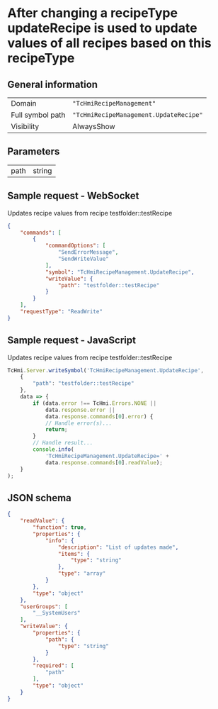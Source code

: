 # After changing a recipeType updateRecipe is used to update values of all recipes based on this recipeType

## General information

|  |  |
| - | - |
| Domain | `"TcHmiRecipeManagement"` |
| Full symbol path | `"TcHmiRecipeManagement.UpdateRecipe"` |
| Visibility | AlwaysShow |

## Parameters

|  |  |
| - | - |
| path | string |

## Sample request - WebSocket

Updates recipe values from recipe testfolder::testRecipe
```json
{
    "commands": [
        {
            "commandOptions": [
                "SendErrorMessage",
                "SendWriteValue"
            ],
            "symbol": "TcHmiRecipeManagement.UpdateRecipe",
            "writeValue": {
                "path": "testfolder::testRecipe"
            }
        }
    ],
    "requestType": "ReadWrite"
}
```

## Sample request - JavaScript

Updates recipe values from recipe testfolder::testRecipe
```javascript
TcHmi.Server.writeSymbol('TcHmiRecipeManagement.UpdateRecipe',
    {
        "path": "testfolder::testRecipe"
    },
    data => {
        if (data.error !== TcHmi.Errors.NONE ||
            data.response.error ||
            data.response.commands[0].error) {
            // Handle error(s)...
            return;
        }
        // Handle result...
        console.info(
            'TcHmiRecipeManagement.UpdateRecipe=' +
            data.response.commands[0].readValue);
    }
);
```

## JSON schema

```json
{
    "readValue": {
        "function": true,
        "properties": {
            "info": {
                "description": "List of updates made",
                "items": {
                    "type": "string"
                },
                "type": "array"
            }
        },
        "type": "object"
    },
    "userGroups": [
        "__SystemUsers"
    ],
    "writeValue": {
        "properties": {
            "path": {
                "type": "string"
            }
        },
        "required": [
            "path"
        ],
        "type": "object"
    }
}
```
